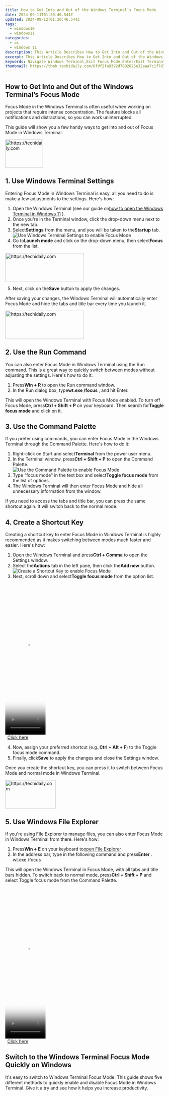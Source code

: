 ```yaml
---
title: How to Get Into and Out of the Windows Terminal’s Focus Mode
date: 2024-09-11T01:20:46.544Z
updated: 2024-09-12T01:20:46.544Z
tags:
  - windows10
  - windows11
categories:
  - os
  - windows 11
description: This Article Describes How to Get Into and Out of the Windows Terminal’s Focus Mode
excerpt: This Article Describes How to Get Into and Out of the Windows Terminal’s Focus Mode
keywords: Navigate Windows Terminal,Exit Focus Mode,Enter/Exit Terminator,Quick Terminal Escape,Terminate Focus Function,Access Outside Mode,Shutdown WindowsTerminal
thumbnail: https://thmb.techidaily.com/0fdf2fa9392d7802826e32aaa7c1f7d7a9d236164e77dff001f4eb865ae62af5.jpg
---
```


## How to Get Into and Out of the Windows Terminal’s Focus Mode

 Focus Mode in the Windows Terminal is often useful when working on projects that require intense concentration. The feature blocks all notifications and distractions, so you can work uninterrupted.

 This guide will show you a few handy ways to get into and out of Focus Mode in Windows Terminal.





<!-- affiliate ads begin -->
<a href="https://aligracehair.sjv.io/c/5597632/2135362/19272" target="_top" id="2135362">
  <img src="//a.impactradius-go.com/display-ad/19272-2135362" border="0" alt="https://techidaily.com" width="120" height="90"/>
</a>
<img height="0" width="0" src="https://aligracehair.sjv.io/i/5597632/2135362/19272" style="position:absolute;visibility:hidden;" border="0" />
<!-- affiliate ads end -->




## 1\. Use Windows Terminal Settings

 Entering Focus Mode in Windows Terminal is easy. all you need to do is make a few adjustments to the settings. Here's how:

1. Open the Windows Terminal (see our guide on[how to open the Windows Terminal in Windows 11](https://www.makeuseof.com/windows-11-open-windows-terminal/) ).
2. Once you're in the Terminal window, click the drop-down menu next to the new tab.
3. Select**Settings** from the menu, and you will be taken to the**Startup** tab.  
![Use Windows Terminal Settings to enable Focus Mode](https://static1.makeuseofimages.com/wordpress/wp-content/uploads/2023/04/use-windows-terminal-settings-to-enable-focus-mode.jpg)
4. Go to**Launch mode** and click on the drop-down menu, then select**Focus** from the list.




<!-- affiliate ads begin -->
<a href="https://bluettius.sjv.io/c/5597632/2139116/17108" target="_top" id="2139116">
  <img src="//a.impactradius-go.com/display-ad/17108-2139116" border="0" alt="https://techidaily.com" width="250" height="90"/>
</a>
<img height="0" width="0" src="https://bluettius.sjv.io/i/5597632/2139116/17108" style="position:absolute;visibility:hidden;" border="0" />
<!-- affiliate ads end -->




5. Next, click on the**Save** button to apply the changes.

 After saving your changes, the Windows Terminal will automatically enter Focus Mode and hide the tabs and title bar every time you launch it.





<!-- affiliate ads begin -->
<a href="https://bluettius.sjv.io/c/5597632/2139107/17108" target="_top" id="2139107">
  <img src="//a.impactradius-go.com/display-ad/17108-2139107" border="0" alt="https://techidaily.com" width="250" height="90"/>
</a>
<img height="0" width="0" src="https://bluettius.sjv.io/i/5597632/2139107/17108" style="position:absolute;visibility:hidden;" border="0" />
<!-- affiliate ads end -->




## 2\. Use the Run Command

 You can also enter Focus Mode in Windows Terminal using the Run command. This is a great way to quickly switch between modes without adjusting the settings. Here's how to do it:

1. Press**Win + R** to open the Run command window.
2. In the Run dialog box, type**wt.exe /focus** , and hit Enter.

 This will open the Windows Terminal with Focus Mode enabled. To turn off Focus Mode, press**Ctrl + Shift + P** on your keyboard. Then search for**Toggle focus mode** and click on it.

## 3\. Use the Command Palette

 If you prefer using commands, you can enter Focus Mode in the Windows Terminal through the Command Palette. Here's how to do it:

1. Right-click on Start and select**Terminal** from the power user menu.
2. In the Terminal window, press**Ctrl + Shift + P** to open the Command Palette.  
![Use the Command Palette to enable Focus Mode](https://static1.makeuseofimages.com/wordpress/wp-content/uploads/2023/04/use-the-command-palette-to-enable-focus-mode.jpg)
3. Type "focus mode" in the text box and select**Toggle focus mode** from the list of options.
4. The Windows Terminal will then enter Focus Mode and hide all unnecessary information from the window.

 If you need to access the tabs and title bar, you can press the same shortcut again. It will switch back to the normal mode.

## 4\. Create a Shortcut Key

 Creating a shortcut key to enter Focus Mode in Windows Terminal is highly recommended as it makes switching between modes much faster and easier. Here's how:

1. Open the Windows Terminal and press**Ctrl + Comma** to open the Settings window.
2. Select the**Actions** tab in the left pane, then click the**Add new** button.  
![Create a Shortcut Key to enable Focus Mode](https://static1.makeuseofimages.com/wordpress/wp-content/uploads/2023/04/create-a-shortcut-key-to-enable-focus-mode.jpg)
3. Next, scroll down and select**Toggle focus mode** from the option list.




<!-- affiliate ads begin -->
<span id="1975658">
					<video width="128" height="480" style="cursor:pointer"
           poster="//a.impactradius-go.com/display-clicktoplayimage/1975658.png"
           onclick="if(!this.playClicked){this.play();this.setAttribute('controls',true);this.playClicked=true;}">
	   <source src="//a.impactradius-go.com/display-ad/22993-1975658">
	   <img src="//a.impactradius-go.com/display-clicktoplayimage/1975658.png" style="border: none; height: 100%; width: 100%; object-fit: contain">
	</video>
	<div style="width:80px;text-align:center"><a href="javascript:window.open(decodeURIComponent('https%3A%2F%2Fhomestyler.sjv.io%2Fc%2F5597632%2F1975658%2F22993'), '_blank');void(0);">Click here</a></div>
</span>
<img height="0" width="0" src="https://imp.pxf.io/i/5597632/1975658/22993" style="position:absolute;visibility:hidden;" border="0" />
<!-- affiliate ads end -->




4. Now, assign your preferred shortcut (e.g.,**Ctrl + Alt + F**) to the Toggle focus mode command.
5. Finally, click**Save** to apply the changes and close the Settings window.

 Once you create the shortcut key, you can press it to switch between Focus Mode and normal mode in Windows Terminal.





<!-- affiliate ads begin -->
<a href="https://aligracehair.sjv.io/c/5597632/2135396/19272" target="_top" id="2135396">
  <img src="//a.impactradius-go.com/display-ad/19272-2135396" border="0" alt="https://techidaily.com" width="160" height="90"/>
</a>
<img height="0" width="0" src="https://aligracehair.sjv.io/i/5597632/2135396/19272" style="position:absolute;visibility:hidden;" border="0" />
<!-- affiliate ads end -->




## 5\. Use Windows File Explorer

 If you're using File Explorer to manage files, you can also enter Focus Mode in Windows Terminal from there. Here's how:

1. Press**Win + E** on your keyboard to[open File Explorer](https://www.makeuseof.com/windows-open-file-explorer/) .
2. In the address bar, type in the following command and press**Enter** .  
wt.exe /focus

 This will open the Windows Terminal in Focus Mode, with all tabs and title bars hidden. To switch back to normal mode, press**Ctrl + Shift + P** and select Toggle focus mode from the Command Palette.





<!-- affiliate ads begin -->
<span id="1993651">
					<video width="128" height="480" style="cursor:pointer"
           poster="//a.impactradius-go.com/display-clicktoplayimage/1993651.png"
           onclick="if(!this.playClicked){this.play();this.setAttribute('controls',true);this.playClicked=true;}">
	   <source src="//a.impactradius-go.com/display-ad/22993-1993651">
	   <img src="//a.impactradius-go.com/display-clicktoplayimage/1993651.png" style="border: none; height: 100%; width: 100%; object-fit: contain">
	</video>
	<div style="width:80px;text-align:center"><a href="javascript:window.open(decodeURIComponent('https%3A%2F%2Fhomestyler.sjv.io%2Fc%2F5597632%2F1993651%2F22993'), '_blank');void(0);">Click here</a></div>
</span>
<img height="0" width="0" src="https://imp.pxf.io/i/5597632/1993651/22993" style="position:absolute;visibility:hidden;" border="0" />
<!-- affiliate ads end -->




## Switch to the Windows Terminal Focus Mode Quickly on Windows

 It's easy to switch to Windows Terminal Focus Mode. This guide shows five different methods to quickly enable and disable Focus Mode in Windows Terminal. Give it a try and see how it helps you increase productivity.

<ins class="adsbygoogle"
     style="display:block"
     data-ad-format="autorelaxed"
     data-ad-client="ca-pub-7571918770474297"
     data-ad-slot="1223367746"></ins>



<ins class="adsbygoogle"
     style="display:block"
     data-ad-client="ca-pub-7571918770474297"
     data-ad-slot="8358498916"
     data-ad-format="auto"
     data-full-width-responsive="true"></ins>


